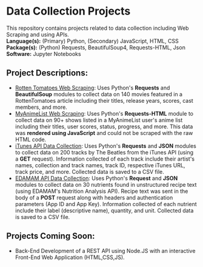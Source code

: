 Data Collection Projects
========================

This repository contains projects related to data collection including Web Scraping and using APIs.  
**Language(s):** (Primary) Python, (Secondary) JavaScript, HTML, CSS  
**Package(s):** (Python) Requests, BeautifulSoup4, Requests-HTML, Json  
**Software:** Jupyter Notebooks

Project Descriptions:
---------------------
* [Rotten Tomatoes Web Scraping](./Rotten%20Tomatoes%20Web%20Scraping): Uses Python's **Requests** and **BeautifulSoup** modules to collect data on 140 movies featured in a RottenTomatoes article including their titles, release years, scores, cast members, and more.
* [MyAnimeList Web Scraping](./MyAnimeList%20Web%20Scraping): Uses Python's **Requests-HTML** module to collect data on 90+ shows listed in a MyAnimeList user's anime list including their titles, user scores, status, progress, and more. This data was **rendered using JavaScript** and could not be scraped with the raw HTML code.
* [iTunes API Data Collection](./iTunes%20API%20Data%20Collection): Uses Python's **Requests** and **JSON** modules to collect data on 200 tracks by The Beatles from the iTunes API (using a **GET** request). Information collected of each track include their artist's names, collection and track names, track ID, respective iTunes URL, track price, and more. Collected data is saved to a CSV file.
* [EDAMAM API Data Collection](./EDAMAM%20API%20Data%20Collection): Uses Python's **Request** and **JSON** modules to collect data on 30 nutrients found in unstructured recipe text (using EDAMAM's Nutrition Analysis API). Recipe text was sent in the body of a **POST** request along with headers and authentication parameters (App ID and App Key). Information collected of each nutrient include their label (descriptive name), quantity, and unit. Collected data is saved to a CSV file.

Projects Coming Soon:
---------------------
* Back-End Development of a REST API using Node.JS with an interactive Front-End Web Application (HTML,CSS,JS).